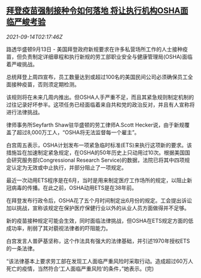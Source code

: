 <!--1631586662000-->
[拜登疫苗强制接种令如何落地 将让执行机构OSHA面临严峻考验](https://cn.reuters.com/article/us-biden-vaccination-order-osha-0914-idCNKBS2GA04Z)
------

<div><i>2021-09-14T02:17:46Z</i></div><p>路透华盛顿9月13日 - 美国拜登政府新规要求在许多私营场所工作的人士接种疫苗，但负责制定详细章程和执行新规的劳工部职业安全与健康管理局(OSHA)面临着严峻挑战。</p><p>总统拜登上周四宣布，员工数量达到或超过100名的美国民间公司必须确保员工全面接种疫苗，否则须定期检测。</p><p>该规则将在未来几周内推出。但OSHA人手严重不足，而且其紧急规则制定机制的过往记录好坏参半。这项任务已经面临着来自共和党的政治反对，并且有人宣称将进行法律挑战。</p><p>律师事务所Seyfarth Shaw驻华盛顿的劳工律师A.Scott Hecker说，由于新规覆盖了超过8,000万工人，“OSHA将无法监督每一个雇主”。</p><p>白宫周五表示，OSHA计划发布一项紧急临时标准(ETS)来执行这项新的要求。该措施旨在加速制定紧急规定，在OSHA的50年历史上只动用过10次。根据美国国会研究服务部(Congressional Research Service)的数据，法院已将其中四项规定认定为无效或中止执行，并部分阻止了一项规定。</p><p>最近一次动用ETS程序是在6月，当时是用来制定医疗工作场所的规定，以阻止新冠病毒的传播。在此之前，OSHA动用ETS是在38年前。</p><p>在拜登发布行政令后，OSHA花了五个月时间制定出6月份的规定。工会提出诉讼加以挑战，宣称该规定在保护医疗保健行业以外的从业人员方面做得并不足够。</p><p>新的疫苗接种规定可能会生效，同时面临法律挑战，但OSHA在ETS规定方面的低成功率，削弱了其对藐视法律者的吓阻能力。</p><p>白宫发言人普萨基坚称，这个作法具有强大的法律基础，并引述1970年授权ETS的一条法律。</p><p>“该法律基本上要求劳工部在发现工人面临严重风险时采取行动。造成超过60万人死亡的疫情，当然符合‘工人面临严重风险’的条件，”她表示。(完)</p>
